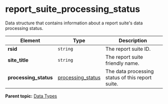 # report_suite_processing_status

Data structure that contains information about a report suite's data processing status.

|Element|Type|Description|
|-------|----|-----------|
|**rsid** |`string` | The report suite ID. |
|**site_title** |`string` | The report suite friendly name. |
|**processing_status** |[processing_status](r_processing_status.md#) | The data processing status of this report suite. |

**Parent topic:** [Data Types](../data_types/c_datatypes.md)

